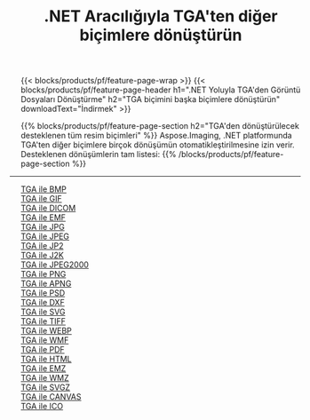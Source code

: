 ﻿---
title: .NET Aracılığıyla TGA'ten diğer biçimlere dönüştürün 
weight: 3920
url: /tr/net/conversion/from/tga 
lang: tr
langdirlevel: 2
locales: zh-hans,ja,it,ru,de,es,fr,nl,id,lt,pl,pt,vi,tr,ko,zh-hant,ar,hi,th,sv,cs,uk,he
description: Aspose.Imaging'i kullanarak TGA biçimini kolayca başka biçimlere dönüştürebilirsiniz
---

{{< blocks/products/pf/feature-page-wrap >}}
{{< blocks/products/pf/feature-page-header h1=".NET Yoluyla TGA'den Görüntü Dosyaları Dönüştürme" h2="TGA biçimini başka biçimlere dönüştürün" downloadText="İndirmek" >}}


{{% blocks/products/pf/feature-page-section  h2="TGA'den dönüştürülecek desteklenen tüm resim biçimleri" %}}
Aspose.Imaging, .NET platformunda TGA'ten diğer biçimlere birçok dönüşümün otomatikleştirilmesine izin verir.
<br/>
Desteklenen dönüşümlerin tam listesi:
{{% /blocks/products/pf/feature-page-section %}}
<div class="container-fluid productfamilypage bg-gray">
    <div class="convertypes bg-gray agp-content section">
        <div class="container">
		<hr style="margin-left:-20px;"/>
		<div class="row other-converters">
		    <div class='col-md-2 other-converter remove-lp remove-rp'><a href="/imaging/tr/net/conversion/tga-to-bmp" >TGA ile BMP</a></div><div class='col-md-2 other-converter remove-lp remove-rp'><a href="/imaging/tr/net/conversion/tga-to-gif" >TGA ile GIF</a></div><div class='col-md-2 other-converter remove-lp remove-rp'><a href="/imaging/tr/net/conversion/tga-to-dicom" >TGA ile DICOM</a></div><div class='col-md-2 other-converter remove-lp remove-rp'><a href="/imaging/tr/net/conversion/tga-to-emf" >TGA ile EMF</a></div><div class='col-md-2 other-converter remove-lp remove-rp'><a href="/imaging/tr/net/conversion/tga-to-jpg" >TGA ile JPG</a></div><div class='col-md-2 other-converter remove-lp remove-rp'><a href="/imaging/tr/net/conversion/tga-to-jpeg" >TGA ile JPEG</a></div><div class='col-md-2 other-converter remove-lp remove-rp'><a href="/imaging/tr/net/conversion/tga-to-jp2" >TGA ile JP2</a></div><div class='col-md-2 other-converter remove-lp remove-rp'><a href="/imaging/tr/net/conversion/tga-to-j2k" >TGA ile J2K</a></div><div class='col-md-2 other-converter remove-lp remove-rp'><a href="/imaging/tr/net/conversion/tga-to-jpeg2000" >TGA ile JPEG2000</a></div><div class='col-md-2 other-converter remove-lp remove-rp'><a href="/imaging/tr/net/conversion/tga-to-png" >TGA ile PNG</a></div><div class='col-md-2 other-converter remove-lp remove-rp'><a href="/imaging/tr/net/conversion/tga-to-apng" >TGA ile APNG</a></div><div class='col-md-2 other-converter remove-lp remove-rp'><a href="/imaging/tr/net/conversion/tga-to-psd" >TGA ile PSD</a></div><div class='col-md-2 other-converter remove-lp remove-rp'><a href="/imaging/tr/net/conversion/tga-to-dxf" >TGA ile DXF</a></div><div class='col-md-2 other-converter remove-lp remove-rp'><a href="/imaging/tr/net/conversion/tga-to-svg" >TGA ile SVG</a></div><div class='col-md-2 other-converter remove-lp remove-rp'><a href="/imaging/tr/net/conversion/tga-to-tiff" >TGA ile TIFF</a></div><div class='col-md-2 other-converter remove-lp remove-rp'><a href="/imaging/tr/net/conversion/tga-to-webp" >TGA ile WEBP</a></div><div class='col-md-2 other-converter remove-lp remove-rp'><a href="/imaging/tr/net/conversion/tga-to-wmf" >TGA ile WMF</a></div><div class='col-md-2 other-converter remove-lp remove-rp'><a href="/imaging/tr/net/conversion/tga-to-pdf" >TGA ile PDF</a></div><div class='col-md-2 other-converter remove-lp remove-rp'><a href="/imaging/tr/net/conversion/tga-to-html" >TGA ile HTML</a></div><div class='col-md-2 other-converter remove-lp remove-rp'><a href="/imaging/tr/net/conversion/tga-to-emz" >TGA ile EMZ</a></div><div class='col-md-2 other-converter remove-lp remove-rp'><a href="/imaging/tr/net/conversion/tga-to-wmz" >TGA ile WMZ</a></div><div class='col-md-2 other-converter remove-lp remove-rp'><a href="/imaging/tr/net/conversion/tga-to-svgz" >TGA ile SVGZ</a></div><div class='col-md-2 other-converter remove-lp remove-rp'><a href="/imaging/tr/net/conversion/tga-to-canvas" >TGA ile CANVAS</a></div><div class='col-md-2 other-converter remove-lp remove-rp'><a href="/imaging/tr/net/conversion/tga-to-ico" >TGA ile ICO</a></div>
                </div>
        </div>
    </div>
</div>
<br/>

